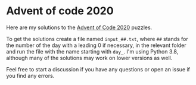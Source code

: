 # Advent of code 2020

Here are my solutions to the [Advent of Code 2020](https://adventofcode.com/2020) puzzles.

To get the solutions create a file named `input_##.txt`, where `##` stands for the number of the day with a leading 0 if necessary, in the relevant folder and run the file with the name starting with `day_`. I'm using Python 3.8, although many of the solutions may work on lower versions as well.

Feel free to start a discussion if you have any questions or open an issue if you find any errors.
